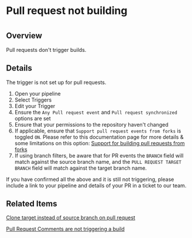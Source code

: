 # Pull request not building

#

## Overview

Pull requests don't trigger builds.

## Details

The trigger is not set up for pull requests.

  1. Open your pipeline
  2. Select Triggers
  3. Edit your Trigger
  4. Ensure the `Any Pull request event` and `Pull request synchronized` options are set
  5. Ensure that your permissions to the repository haven't changed
  6. If applicable, ensure that `Support pull request events from forks` is toggled `ON`. Please refer to this documentation page for more details & some limitations on this option: [Support for building pull requests from forks](https://codefresh.io/docs/docs/configure-ci-cd-pipeline/triggers/git-triggers/#support-for-building-pull-requests-from-forks)
  7. If using branch filters, be aware that for PR events the `BRANCH` field will match against the source branch name, and the `PULL REQUEST TARGET BRANCH` field will match against the target branch name.

If you have confirmed all the above and it is still not triggering, please
include a link to your pipeline and details of your PR in a ticket to our
team.

## Related Items

[Clone target instead of source branch on pull
request](https://support.codefresh.io/hc/en-us/articles/360015024160)

[Pull Request Comments are not triggering a
build](https://support.codefresh.io/hc/en-us/articles/360015263319)

